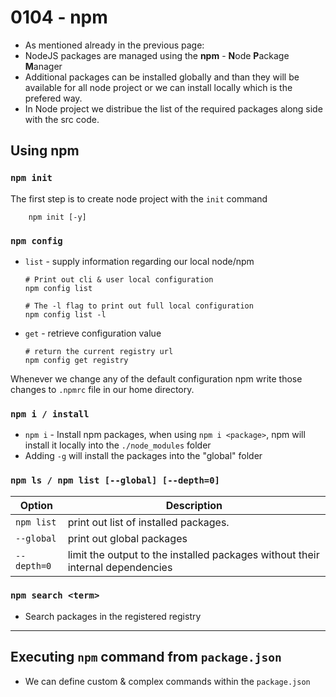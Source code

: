 # 0104 - npm

- As mentioned already in the previous page:
- NodeJS packages are managed using the **npm** - **N**ode **P**ackage **M**anager
- Additional packages can be installed globally and than they will be available for all node project or we can install locally which is the prefered way. 
- In Node project we distribue the list of the required packages along side with the src code.

## Using npm

### `npm init`
The first step is to create node project with the `init` command
```
    npm init [-y]
```

### `npm config`

- `list` - supply information regarding our local node/npm 
  ```
  # Print out cli & user local configuration
  npm config list

  # The -l flag to print out full local configuration
  npm config list -l

  ```
- `get` - retrieve configuration value 
  ```
  # return the current registry url
  npm config get registry
  ```

Whenever we change any of the default configuration npm write those changes to `.npmrc` file in our home directory.

### `npm i / install`
- `npm i` - Install npm packages, when using `npm i <package>`, npm will install it locally into the `./node_modules` folder
- Adding `-g` will install the packages into the "global" folder

### `npm ls / npm list [--global] [--depth=0]`
Option       |  Description
-------------|-------------
`npm list`   | print out list of installed packages.
`--global`   | print out global packages
`--depth=0`  | limit the output to the installed packages without their internal dependencies

### `npm search <term>`
- Search packages in the registered registry

---

## Executing `npm` command from `package.json`
- We can define custom & complex commands within the `package.json`
```
```